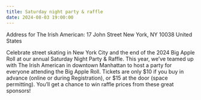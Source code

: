 ```yaml
---
title: Saturday night party & raffle
date: 2024-08-03 19:00:00
---
```


Address for The Irish American:
17 John Street
New York, NY 10038
United States

Celebrate street skating in New York City and the end of the 2024 Big Apple Roll at our annual Saturday Night Party & Raffle. This year, we’ve teamed up with The Irish American in downtown Manhattan to host a party for everyone attending the Big Apple Roll. Tickets are only $10 if you buy in advance (online or during Registration), or $15 at the door (space permitting). You’ll get a chance to win raffle prices from these great sponsors!
